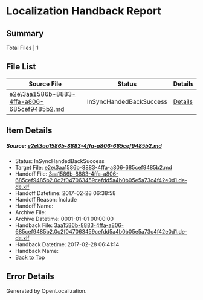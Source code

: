 # <a name='report-top'></a> Localization Handback Report

## Summary
 Total Files | 1

## File List
 Source File | Status | Details 
 ----------- | ------ | ------- 
 [e2e\3aa1586b-8883-4ffa-a806-685cef9485b2.md](https://github.com/OpenLocalizationTestOrg/ol-test4/blob/65e8aefe03b278078c2079e12b69c4a5fd9ed90f/e2e/3aa1586b-8883-4ffa-a806-685cef9485b2.md) | InSyncHandedBackSuccess | [Details](#995b4e5aef3ddeed0eece715df2995441e75d9ac6)

## Item Details
##### <a name='995b4e5aef3ddeed0eece715df2995441e75d9ac6'></a> Source: [e2e\3aa1586b-8883-4ffa-a806-685cef9485b2.md](https://github.com/OpenLocalizationTestOrg/ol-test4/blob/65e8aefe03b278078c2079e12b69c4a5fd9ed90f/e2e/3aa1586b-8883-4ffa-a806-685cef9485b2.md)
* Status: InSyncHandedBackSuccess
* Target File: [e2e\3aa1586b-8883-4ffa-a806-685cef9485b2.md](https://github.com/OpenLocalizationTestOrg/ol-test4-dede/blob/109aa10e3b242fa3b5351e13063fb72b2a617f8a/e2e/3aa1586b-8883-4ffa-a806-685cef9485b2.md)
* Handoff File: [3aa1586b-8883-4ffa-a806-685cef9485b2.0c2f047063459cefdd5a4b0b05e5a73c4f42e0d1.de-de.xlf](https://github.com/OpenLocalizationTestOrg/ol-test4-handoff/blob/d6d8fd80fff18d21b7d5b7a8ba6739cbb2f0a3a3/ol-handoff/OpenLocalizationTestOrg/ol-test4-dede/xinjiang/ht/3aa1586b-8883-4ffa-a806-685cef9485b2.0c2f047063459cefdd5a4b0b05e5a73c4f42e0d1.de-de.xlf)
* Handoff Datetime: 2017-02-28 06:38:58
* Handoff Reason: Include
* Handoff Name: 
* Archive File: 
* Archive Datetime: 0001-01-01 00:00:00
* Handback File: [3aa1586b-8883-4ffa-a806-685cef9485b2.0c2f047063459cefdd5a4b0b05e5a73c4f42e0d1.de-de.xlf](https://github.com/OpenLocalizationTestOrg/ol-test4-handback/blob/adb278e74fcde4fa40d48367fc8ace33745a176b/ol-handback/OpenLocalizationTestOrg/ol-test4-dede/xinjiang/ht/3aa1586b-8883-4ffa-a806-685cef9485b2.0c2f047063459cefdd5a4b0b05e5a73c4f42e0d1.de-de.xlf)
* Handback Datetime: 2017-02-28 06:41:14
* Handback Name: 
* [Back to Top](#report-top)


## Error Details

Generated by OpenLocalization.
